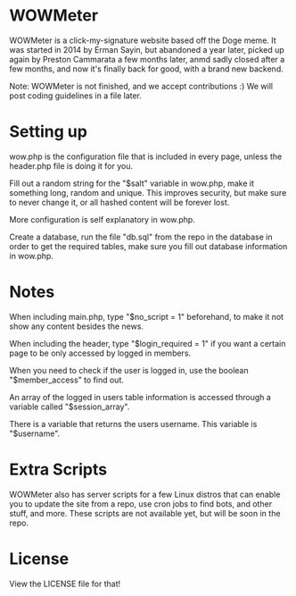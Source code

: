 # WOWMeter
WOWMeter is a click-my-signature website based off the Doge meme. It was started in 2014 by Erman Sayin, but abandoned a year later, picked up again by Preston Cammarata a few months later, anmd sadly closed after a few months, and now it's finally back for good, with a brand new backend.

Note: WOWMeter is not finished, and we accept contributions :) We will post coding guidelines in a file later.

# Setting up
wow.php is the configuration file that is included in every page, unless the header.php file is doing it for you.

Fill out a random string for the "$salt" variable in wow.php, make it something long, random and unique. This improves security, but make sure to never change it, or all hashed content will be forever lost.

More configuration is self explanatory in wow.php.

Create a database, run the file "db.sql" from the repo in the database in order to get the required tables, make sure you fill out database information in wow.php.

# Notes
When including main.php, type "$no_script = 1" beforehand, to make it not show any content besides the news.

When including the header, type "$login_required = 1" if you want a certain page to be only accessed by logged in members.

When you need to check if the user is logged in, use the boolean "$member_access" to find out.

An array of the logged in users table information is accessed through a variable called "$session_array".

There is a variable that returns the users username. This variable is "$username".

# Extra Scripts
WOWMeter also has server scripts for a few Linux distros that can enable you to update the site from a repo, use cron jobs to find bots, and other stuff, and more. These scripts are not available yet, but will be soon in the repo.

# License
View the LICENSE file for that!
